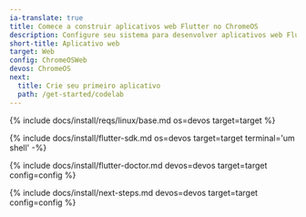 ```yaml
---
ia-translate: true
title: Comece a construir aplicativos web Flutter no ChromeOS
description: Configure seu sistema para desenvolver aplicativos web Flutter no ChromeOS.
short-title: Aplicativo web
target: Web
config: ChromeOSWeb
devos: ChromeOS
next:
  title: Crie seu primeiro aplicativo
  path: /get-started/codelab
---
```


{% include docs/install/reqs/linux/base.md os=devos target=target %}

{% include docs/install/flutter-sdk.md os=devos target=target terminal='um shell' -%}

{% include docs/install/flutter-doctor.md devos=devos target=target config=config %}

{% include docs/install/next-steps.md devos=devos target=target config=config %}
